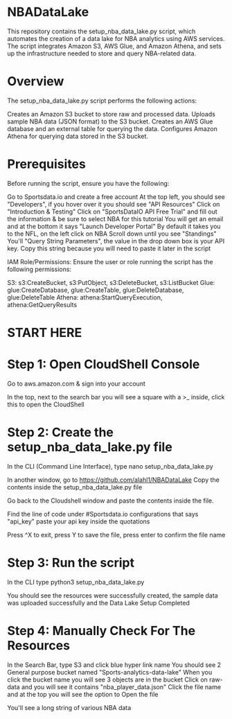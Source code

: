 # NBADataLake
This repository contains the setup_nba_data_lake.py script, which automates the creation of a data lake for NBA analytics using AWS services. The script integrates Amazon S3, AWS Glue, and Amazon Athena, and sets up the infrastructure needed to store and query NBA-related data.

# Overview
The setup_nba_data_lake.py script performs the following actions:

Creates an Amazon S3 bucket to store raw and processed data.
Uploads sample NBA data (JSON format) to the S3 bucket.
Creates an AWS Glue database and an external table for querying the data.
Configures Amazon Athena for querying data stored in the S3 bucket.

# Prerequisites
Before running the script, ensure you have the following:

Go to Sportsdata.io and create a free account
At the top left, you should see "Developers", if you hover over it you should see "API Resources"
Click on "Introduction & Testing"
Click on "SportsDataIO API Free Trial" and fill out the information & be sure to select NBA for this tutorial
You will get an email and at the bottom it says "Launch Developer Portal"
By default it takes you to the NFL, on the left click on NBA
Scroll down until you see "Standings"
You'll "Query String Parameters", the value in the drop down box is your API key. 
Copy this string because you will need to paste it later in the script

IAM Role/Permissions: Ensure the user or role running the script has the following permissions:

S3: s3:CreateBucket, s3:PutObject, s3:DeleteBucket, s3:ListBucket
Glue: glue:CreateDatabase, glue:CreateTable, glue:DeleteDatabase, glue:DeleteTable
Athena: athena:StartQueryExecution, athena:GetQueryResults

# START HERE 
# Step 1: Open CloudShell Console

Go to aws.amazon.com & sign into your account

In the top, next to the search bar you will see a square with a >_ inside, click this to open the CloudShell

# Step 2: Create the setup_nba_data_lake.py file
In the CLI (Command Line Interface), type nano setup_nba_data_lake.py

In another window, go to https://github.com/alahl1/NBADataLake
Copy the contents inside the setup_nba_data_lake.py file

Go back to the Cloudshell window and paste the contents inside the file.

Find the line of code under #Sportsdata.io configurations that says "api_key" 
paste your api key inside the quotations

Press ^X to exit, press Y to save the file, press enter to confirm the file name 


# Step 3: Run the script
In the CLI type
python3 setup_nba_data_lake.py

You should see the resources were successfully created, the sample data was uploaded successfully and the Data Lake Setup Completed

# Step 4: Manually Check For The Resources
In the Search Bar, type S3 and click blue hyper link name
You should see 2 General purpose bucket named "Sports-analytics-data-lake"
When you click the bucket name you will see 3 objects are in the bucket
Click on raw-data and you will see it contains "nba_player_data.json"
Click the file name and at the top you will see the option to Open the file

You'll see a long string of various NBA data

